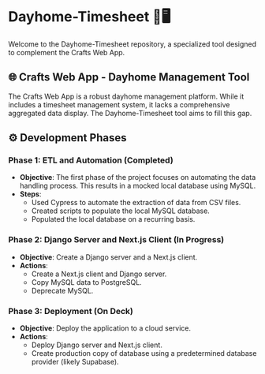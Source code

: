 # Dayhome-Timesheet 📅🖥️

Welcome to the Dayhome-Timesheet repository, a specialized tool designed to complement the Crafts Web App.

## 🌐 Crafts Web App - Dayhome Management Tool

The Crafts Web App is a robust dayhome management platform. While it includes a timesheet management system, it lacks a comprehensive aggregated data display. The Dayhome-Timesheet tool aims to fill this gap.

## ⚙️ Development Phases

### Phase 1: ETL and Automation (Completed)

- **Objective**: The first phase of the project focuses on automating the data handling process. This results in a mocked local database using MySQL.
- **Steps**:
  - Used Cypress to automate the extraction of data from CSV files.
  - Created scripts to populate the local MySQL database.
  - Populated the local database on a recurring basis.

### Phase 2: Django Server and Next.js Client (In Progress)

- **Objective**: Create a Django server and a Next.js client.
- **Actions**:
  - Create a Next.js client and Django server.
  - Copy MySQL data to PostgreSQL.
  - Deprecate MySQL.

### Phase 3: Deployment (On Deck)

- **Objective**: Deploy the application to a cloud service.
- **Actions**:
  - Deploy Django server and Next.js client.
  - Create production copy of database using a predetermined database provider (likely Supabase).
